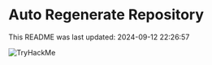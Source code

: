 # Auto Regenerate Repository

This README was last updated: 2024-09-12 22:26:57

 ![TryHackMe](https://tryhackme.com/badge/533634)